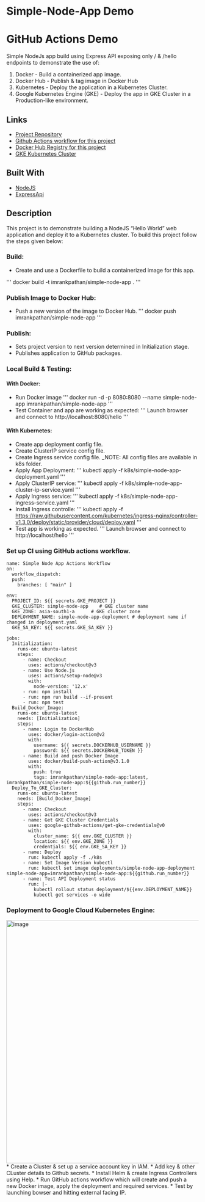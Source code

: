 # Simple-Node-App Demo
# GitHub Actions Demo
Simple NodeJs app build using Express API exposing only / & /hello endpoints to demonstrate the use of:
1. Docker - Build a containerized app image.
2. Docker Hub - Publish & tag image in Docker Hub
3. Kubernetes - Deploy the application in a Kubernetes Cluster.
4. Google Kubernetes Engine (GKE) - Deploy the app in GKE Cluster in a Production-like environment.

## Links
- [Project Repository](https://github.com/imranKpathan/simple-node-app "Simple Node App Repo")
- [Github Actions workflow for this project](https://github.com/imranKpathan/simple-node-app/actions/workflows/github-actions-workflow.yaml)
- [Docker Hub Registry for this project](https://hub.docker.com/repository/docker/imrankpathan/simple-node-app "Link to Docker Hub Registry")
- [GKE Kubernetes Cluster](https://console.cloud.google.com/kubernetes/clusters/details/asia-south1-a/simple-node-app/details?project=simple-node-app-357305 "Link to GKE Cluster")
## Built With
- [NodeJS](https://code.visualstudio.com/docs/nodejs/nodejs-tutorial "NodeJS")
- [ExpressApi](https://expressjs.com/en/starter/hello-world.html "Express API")
## Description
This project is to demonstrate building a NodeJS “Hello World” web application and deploy it to a Kubernetes cluster. To build this project follow the steps given below:
### Build:
* Create and use a Dockerfile to build a containerized image for this app.

'''
docker build -t imrankpathan/simple-node-app .
'''

### Publish Image to Docker Hub:
* Push a new version of the image to Docker Hub.
'''
docker push imrankpathan/simple-node-app
'''
### Publish:
* Sets project version to next version determined in Initialization stage.
* Publishes application to GitHub packages.
### Local Build & Testing:
#### With Docker:
* Run Docker image
'''
docker run -d -p 8080:8080 --name simple-node-app imrankpathan/simple-node-app
'''
* Test Container and app are working as expected:
'''
Launch browser and connect to http://localhost:8080/hello
'''
#### With Kubernetes:
* Create app deployment config file.
* Create ClusterIP service config file.
* Create Ingress service config file.
_NOTE: All config files are available in k8s folder.
* Apply App Deployment:
''' kubectl apply -f k8s/simple-node-app-deployment.yaml
'''
* Apply ClusterIP service:
''' kubectl apply -f k8s/simple-node-app-cluster-ip-service.yaml
'''
* Apply Ingress service:
''' kubectl apply -f k8s/simple-node-app-ingress-service.yaml
'''
* Install Ingress controlle:
''' kubectl apply -f https://raw.githubusercontent.com/kubernetes/ingress-nginx/controller-v1.3.0/deploy/static/provider/cloud/deploy.yaml
'''
* Test app is working as expected.
'''
Launch browser and connect to http://localhost/hello
'''
### Set up CI using GitHub actions workflow.
```Workflow
name: Simple Node App Actions Workflow
on:
  workflow_dispatch:
  push:
    branches: [ "main" ]

env:
  PROJECT_ID: ${{ secrets.GKE_PROJECT }}
  GKE_CLUSTER: simple-node-app    # GKE cluster name
  GKE_ZONE: asia-south1-a 	   # GKE cluster zone
  DEPLOYMENT_NAME: simple-node-app-deployment # deployment name if changed in deployment.yaml  
  GKE_SA_KEY: ${{ secrets.GKE_SA_KEY }}

jobs:
  Initialization:
    runs-on: ubuntu-latest
    steps:
      - name: Checkout
        uses: actions/checkout@v3
      - name: Use Node.js
        uses: actions/setup-node@v3
        with:
          node-version: '12.x'
      - run: npm install
      - run: npm run build --if-present
      - run: npm test
  Build_Docker_Image:
    runs-on: ubuntu-latest
    needs: [Initialization]
    steps:
      - name: Login to DockerHub
        uses: docker/login-action@v2
        with:
          username: ${{ secrets.DOCKERHUB_USERNAME }}
          password: ${{ secrets.DOCKERHUB_TOKEN }}
      - name: Build and push Docker Image
        uses: docker/build-push-action@v3.1.0
        with:
          push: true
          tags: imrankpathan/simple-node-app:latest, imrankpathan/simple-node-app:${{github.run_number}}
  Deploy_To_GKE_Cluster:
    runs-on: ubuntu-latest
    needs: [Build_Docker_Image]
    steps:
      - name: Checkout
        uses: actions/checkout@v3
      - name: Get GKE Cluster Credentials
        uses: google-github-actions/get-gke-credentials@v0
        with:
          cluster_name: ${{ env.GKE_CLUSTER }}
          location: ${{ env.GKE_ZONE }}
          credentials: ${{ env.GKE_SA_KEY }}      
      - name: Deploy
        run: kubectl apply -f ./k8s
      - name: Set Image Version kubectl
        run: kubectl set image deployments/simple-node-app-deployment simple-node-app=imrankpathan/simple-node-app:${{github.run_number}}
      - name: Test API Deployment status
        run: |-
          kubectl rollout status deployment/${{env.DEPLOYMENT_NAME}}
          kubectl get services -o wide
```
### Deployment to Google Cloud Kubernetes Engine:
<img width="637" alt="image" src="https://user-images.githubusercontent.com/12246571/180670564-fc32c0cc-aeef-41fc-9048-db845e6de90b.png">
* Create a Cluster & set up a service account key in IAM.
* Add key & other CLuster details to Github secrets.
* Install Helm & create Ingress Controllers using Help.
* Run GitHub actions workflow which will create and push a new Docker image, apply the deployment and required services.
* Test by launching bowser and hitting external facing IP.


